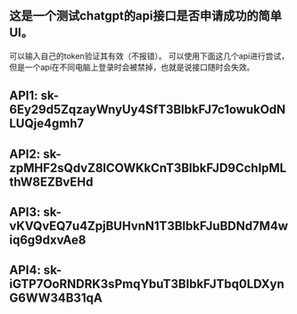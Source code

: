 ## 这是一个测试chatgpt的api接口是否申请成功的简单UI。
可以输入自己的token验证其有效（不报错）。
可以使用下面这几个api进行尝试，但是一个api在不同电脑上登录时会被禁掉，也就是说接口随时会失效。
## API1: 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
## API2: 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
## API3: 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
## API4: 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
